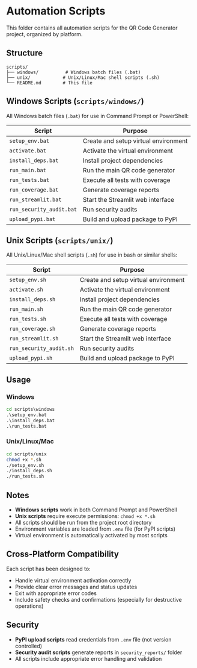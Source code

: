 # Automation Scripts

This folder contains all automation scripts for the QR Code Generator project, organized by platform.

## Structure

```
scripts/
├── windows/          # Windows batch files (.bat)
├── unix/            # Unix/Linux/Mac shell scripts (.sh)
└── README.md        # This file
```

## Windows Scripts (`scripts/windows/`)

All Windows batch files (`.bat`) for use in Command Prompt or PowerShell:

| Script | Purpose |
|--------|---------|
| `setup_env.bat` | Create and setup virtual environment |
| `activate.bat` | Activate the virtual environment |
| `install_deps.bat` | Install project dependencies |
| `run_main.bat` | Run the main QR code generator |
| `run_tests.bat` | Execute all tests with coverage |
| `run_coverage.bat` | Generate coverage reports |
| `run_streamlit.bat` | Start the Streamlit web interface |
| `run_security_audit.bat` | Run security audits |
| `upload_pypi.bat` | Build and upload package to PyPI |

## Unix Scripts (`scripts/unix/`)

All Unix/Linux/Mac shell scripts (`.sh`) for use in bash or similar shells:

| Script | Purpose |
|--------|---------|
| `setup_env.sh` | Create and setup virtual environment |
| `activate.sh` | Activate the virtual environment |
| `install_deps.sh` | Install project dependencies |
| `run_main.sh` | Run the main QR code generator |
| `run_tests.sh` | Execute all tests with coverage |
| `run_coverage.sh` | Generate coverage reports |
| `run_streamlit.sh` | Start the Streamlit web interface |
| `run_security_audit.sh` | Run security audits |
| `upload_pypi.sh` | Build and upload package to PyPI |

## Usage

### Windows
```cmd
cd scripts\windows
.\setup_env.bat
.\install_deps.bat
.\run_tests.bat
```

### Unix/Linux/Mac
```bash
cd scripts/unix
chmod +x *.sh
./setup_env.sh
./install_deps.sh
./run_tests.sh
```

## Notes

- **Windows scripts** work in both Command Prompt and PowerShell
- **Unix scripts** require execute permissions: `chmod +x *.sh`
- All scripts should be run from the project root directory
- Environment variables are loaded from `.env` file (for PyPI scripts)
- Virtual environment is automatically activated by most scripts

## Cross-Platform Compatibility

Each script has been designed to:
- Handle virtual environment activation correctly
- Provide clear error messages and status updates
- Exit with appropriate error codes
- Include safety checks and confirmations (especially for destructive operations)

## Security

- **PyPI upload scripts** read credentials from `.env` file (not version controlled)
- **Security audit scripts** generate reports in `security_reports/` folder
- All scripts include appropriate error handling and validation